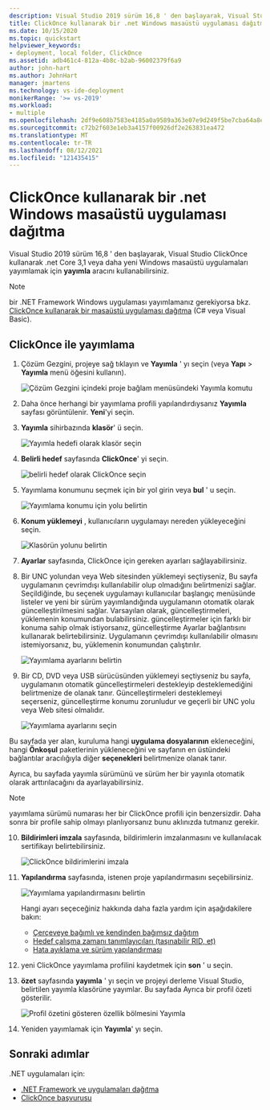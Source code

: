 ```yaml
---
description: Visual Studio 2019 sürüm 16,8 ' den başlayarak, Visual Studio ClickOnce kullanarak .net Core 3,1 veya daha yeni Windows masaüstü uygulamaları yayımlamak için yayımla aracını kullanabilirsiniz.
title: ClickOnce kullanarak bir .net Windows masaüstü uygulaması dağıtma
ms.date: 10/15/2020
ms.topic: quickstart
helpviewer_keywords:
- deployment, local folder, ClickOnce
ms.assetid: adb461c4-812a-4b8c-b2ab-96002379f6a9
author: john-hart
ms.author: JohnHart
manager: jmartens
ms.technology: vs-ide-deployment
monikerRange: '>= vs-2019'
ms.workload:
- multiple
ms.openlocfilehash: 2df9e608b7583e4185a0a9589a363e07e9d249f5be7cba64a8e9db3789f3019d
ms.sourcegitcommit: c72b2f603e1eb3a4157f00926df2e263831ea472
ms.translationtype: MT
ms.contentlocale: tr-TR
ms.lasthandoff: 08/12/2021
ms.locfileid: "121435415"
---
```

# <a name="deploy-a-net-windows-desktop-application-using-clickonce"></a>ClickOnce kullanarak bir .net Windows masaüstü uygulaması dağıtma

Visual Studio 2019 sürüm 16,8 ' den başlayarak, Visual Studio ClickOnce kullanarak .net Core 3,1 veya daha yeni Windows masaüstü uygulamaları yayımlamak için **yayımla** aracını kullanabilirsiniz.

> [!NOTE]
> bir .NET Framework Windows uygulaması yayımlamanız gerekiyorsa bkz. [ClickOnce kullanarak bir masaüstü uygulaması dağıtma](how-to-publish-a-clickonce-application-using-the-publish-wizard.md) (C# veya Visual Basic).

## <a name="publishing-with-clickonce"></a>ClickOnce ile yayımlama

1. Çözüm Gezgini, projeye sağ tıklayın ve **Yayımla** ' yı seçin (veya **Yapı**  >  **Yayımla** menü öğesini kullanın).

    ![Çözüm Gezgini içindeki proje bağlam menüsündeki Yayımla komutu](../deployment/media/quickstart-clickonce-solution-explorer.png "Yayımla ' yı seçin")

1. Daha önce herhangi bir yayımlama profili yapılandırdıysanız **Yayımla** sayfası görüntülenir. **Yeni**'yi seçin.

1. **Yayımla** sihirbazında **klasör**' ü seçin.

    ![Yayımla hedefi olarak klasör seçin](../deployment/media/quickstart-clickonce-publish-folder-category.png "Klasör Seç")

1. **Belirli hedef** sayfasında **ClickOnce**' yi seçin.

    ![belirli hedef olarak ClickOnce seçin](../deployment/media/quickstart-clickonce-publish-folder-target.png "ClickOnce seçin")

1. Yayımlama konumunu seçmek için bir yol girin veya **bul** ' u seçin.

    ![Yayımlama konumu için yolu belirtin](../deployment/media/quickstart-clickonce-publish-location.png "Bir yol girin")

1. **Konum yüklemeyi** , kullanıcıların uygulamayı nereden yükleyeceğini seçin.

    ![Klasörün yolunu belirtin](../deployment/media/quickstart-clickonce-install-location.png "Yüklemesi konumunu seçin")

1. **Ayarlar** sayfasında, ClickOnce için gereken ayarları sağlayabilirsiniz.

1. Bir UNC yolundan veya Web sitesinden yüklemeyi seçtiyseniz, Bu sayfa uygulamanın çevrimdışı kullanılabilir olup olmadığını belirtmenizi sağlar. Seçildiğinde, bu seçenek uygulamayı kullanıcılar başlangıç menüsünde listeler ve yeni bir sürüm yayımlandığında uygulamanın otomatik olarak güncelleştirilmesini sağlar. Varsayılan olarak, güncelleştirmeleri, yüklemenin konumundan bulabilirsiniz.  güncelleştirmeler için farklı bir konuma sahip olmak istiyorsanız, güncelleştirme Ayarlar bağlantısını kullanarak belirtebilirsiniz. Uygulamanın çevrimdışı kullanılabilir olmasını istemiyorsanız, bu, yüklemenin konumundan çalıştırılır.

    ![Yayımlama ayarlarını belirtin](../deployment/media/quickstart-clickonce-unc-settings.png "Yayımlama ayarlarını seçin")

1. Bir CD, DVD veya USB sürücüsünden yüklemeyi seçtiyseniz bu sayfa, uygulamanın otomatik güncelleştirmeleri destekleyip desteklemediğini belirtmenize de olanak tanır. Güncelleştirmeleri desteklemeyi seçerseniz, güncelleştirme konumu zorunludur ve geçerli bir UNC yolu veya Web sitesi olmalıdır.

    ![Yayımlama ayarlarını seçin](../deployment/media/quickstart-clickonce-settings.png "Yayımlama ayarlarını seçin")

Bu sayfada yer alan, kuruluma hangi **uygulama dosyalarının** ekleneceğini, hangi **Önkoşul** paketlerinin yükleneceğini ve sayfanın en üstündeki bağlantılar aracılığıyla diğer **seçenekleri** belirtmenize olanak tanır.

Ayrıca, bu sayfada yayımla sürümünü ve sürüm her bir yayınla otomatik olarak arttırılacağını da ayarlayabilirsiniz.

> [!NOTE]
> yayımlama sürümü numarası her bir ClickOnce profili için benzersizdir. Daha sonra bir profile sahip olmayı planlıyorsanız bunu aklınızda tutmanız gerekir.

10. **Bildirimleri imzala** sayfasında, bildirimlerin imzalanmasını ve kullanılacak sertifikayı belirtebilirsiniz.

    ![ClickOnce bildirimlerini imzala](../deployment/media/quickstart-clickonce-sign-manifests.png)

1. **Yapılandırma** sayfasında, istenen proje yapılandırmasını seçebilirsiniz.

     ![Yayımlama yapılandırmasını belirtin](../deployment/media/quickstart-clickonce-configuration.png)

    Hangi ayarı seçeceğiniz hakkında daha fazla yardım için aşağıdakilere bakın:

    - [Çerçeveye bağımlı ve kendinden bağımsız dağıtım](/dotnet/core/deploying/)
    - [Hedef çalışma zamanı tanımlayıcıları (taşınabilir RID, et)](/dotnet/core/rid-catalog)
    - [Hata ayıklama ve sürüm yapılandırması](../ide/understanding-build-configurations.md)

1. yeni ClickOnce yayımlama profilini kaydetmek için **son** ' u seçin.

1. **özet** sayfasında **yayımla** ' yı seçin ve projeyi derleme Visual Studio, belirtilen yayımla klasörüne yayımlar. Bu sayfada Ayrıca bir profil özeti gösterilir.

    ![Profil özetini gösteren özellik bölmesini Yayımla](../deployment/media/quickstart-clickonce-summary.png)

1. Yeniden yayımlamak için **Yayımla**' yı seçin.

## <a name="next-steps"></a>Sonraki adımlar

.NET uygulamaları için:

- [.NET Framework ve uygulamaları dağıtma](/dotnet/framework/deployment/)
- [ClickOnce başvurusu](clickonce-reference.md)
